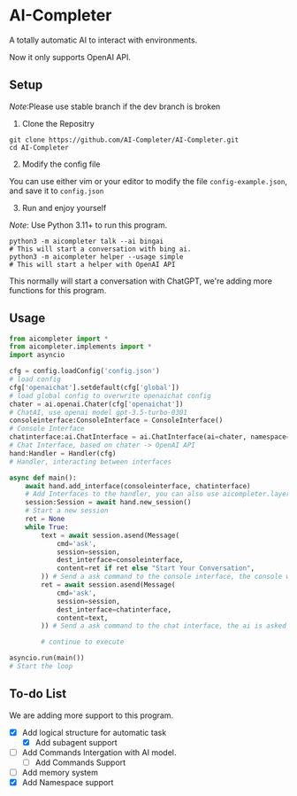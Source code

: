 # AI-Completer

A totally automatic AI to interact with environments.

Now it only supports OpenAI API.

## Setup

*Note*:Please use stable branch if the dev branch is broken

1. Clone the Repositry

```shell
git clone https://github.com/AI-Completer/AI-Completer.git
cd AI-Completer
```

2. Modify the config file

You can use either vim or your editor to modify the file `config-example.json`, and save it to `config.json`

3. Run and enjoy yourself

*Note*: Use Python 3.11+ to run this program.

```shell
python3 -m aicompleter talk --ai bingai
# This will start a conversation with bing ai.
python3 -m aicompleter helper --usage simple
# This will start a helper with OpenAI API
```

This normally will start a conversation with ChatGPT, we're adding more functions for this program.

## Usage

```python
from aicompleter import *
from aicompleter.implements import *
import asyncio

cfg = config.loadConfig('config.json')
# load config
cfg['openaichat'].setdefault(cfg['global'])
# load global config to overwrite openaichat config
chater = ai.openai.Chater(cfg['openaichat'])
# ChatAI, use openai model gpt-3.5-turbo-0301
consoleinterface:ConsoleInterface = ConsoleInterface()
# Console Interface
chatinterface:ai.ChatInterface = ai.ChatInterface(ai=chater, namespace='openaichat')
# Chat Interface, based on chater -> OpenAI API
hand:Handler = Handler(cfg)
# Handler, interacting between interfaces

async def main():
    await hand.add_interface(consoleinterface, chatinterface)
    # Add Interfaces to the handler, you can also use aicompleter.layer module to manage rights
    session:Session = await hand.new_session()
    # Start a new session
    ret = None
    while True:
        text = await session.asend(Message(
            cmd='ask',
            session=session,
            dest_interface=consoleinterface,
            content=ret if ret else "Start Your Conversation",
        )) # Send a ask command to the console interface, the console will print the message and require user to input
        ret = await session.asend(Message(
            cmd='ask',
            session=session,
            dest_interface=chatinterface,
            content=text,
        )) # Send a ask command to the chat interface, the ai is asked by the content (text, the question of user)

        # continue to execute

asyncio.run(main())
# Start the loop

```

## To-do List

We are adding more support to this program.
- [x] Add logical structure for automatic task
  - [x] Add subagent support
- [ ] Add Commands Intergation with AI model.
  - [ ] Add Commands Support
- [ ] Add memory system
- [x] Add Namespace support
